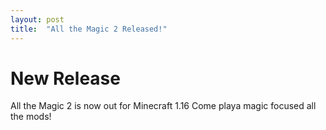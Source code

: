 ```yaml
---
layout: post
title:  "All the Magic 2 Released!"
---
```


# New Release

All the Magic 2 is now out for Minecraft 1.16 Come playa magic focused all the mods!
